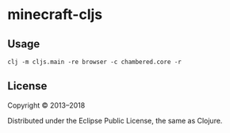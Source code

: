 # minecraft-cljs

## Usage

```
clj -m cljs.main -re browser -c chambered.core -r
```

## License

Copyright © 2013–2018

Distributed under the Eclipse Public License, the same as Clojure.
